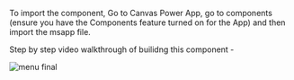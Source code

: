 To import the component, Go to Canvas Power App, go to components (ensure you have the Components feature turned on for the App) and then import the msapp file.

Step by step video walkthrough of builidng this component - 

![menu final](https://user-images.githubusercontent.com/19437310/109435556-a272cd80-79e0-11eb-918a-d90b39c6fc8e.gif)
